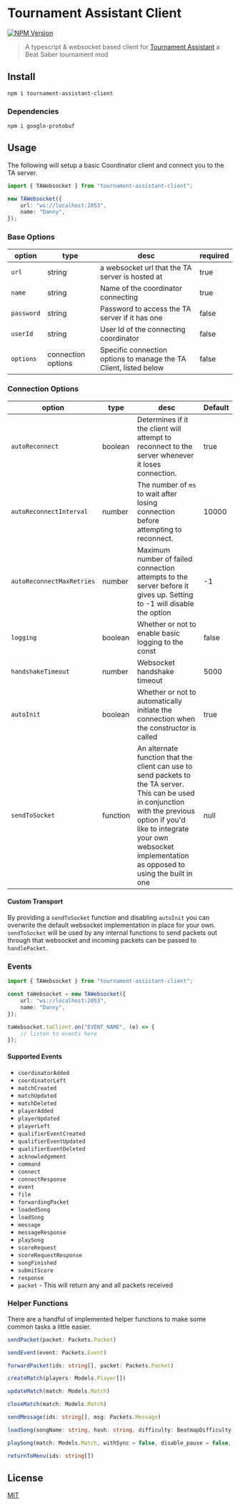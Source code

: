 # Tournament Assistant Client

[![NPM Version][npm-version-image]][npm-url]

> A typescript & websocket based client for [Tournament Assistant](https://github.com/MatrikMoon/TournamentAssistant) a Beat Saber tournament mod

## Install

```console
npm i tournament-assistant-client
```

### Dependencies

```console
npm i google-protobuf
```

## Usage

The following will setup a basic Coordinator client and connect you to the TA server.

```ts
import { TAWebsocket } from "tournament-assistant-client";

new TAWebsocket({
	url: "ws://localhost:2053",
	name: "Danny",
});
```

### Base Options

| option     | type               | desc                                                              | required |
| ---------- | ------------------ | ----------------------------------------------------------------- | -------- |
| `url`      | string             | a websocket url that the TA server is hosted at                   | true     |
| `name`     | string             | Name of the coordinator connecting                                | true     |
| `password` | string             | Password to access the TA server if it has one                    | false    |
| `userId`   | string             | User Id of the connecting coordinator                             | false    |
| `options`  | connection options | Specific connection options to manage the TA Client, listed below | false    |

### Connection Options

| option                    | type     | desc                                                                                                                                                                                                                                       | Default |
| ------------------------- | -------- | ------------------------------------------------------------------------------------------------------------------------------------------------------------------------------------------------------------------------------------------ | ------- |
| `autoReconnect`           | boolean  | Determines if it the client will attempt to reconnect to the server whenever it loses connection.                                                                                                                                          | true    |
| `autoReconnectInterval`   | number   | The number of `ms` to wait after losing connection before attempting to reconnect.                                                                                                                                                         | 10000   |
| `autoReconnectMaxRetries` | number   | Maximum number of failed connection attempts to the server before it gives up. Setting to -1 will disable the option                                                                                                                       | -1      |
| `logging`                 | boolean  | Whether or not to enable basic logging to the const                                                                                                                                                                                        | false   |
| `handshakeTimeout`        | number   | Websocket handshake timeout                                                                                                                                                                                                                | 5000    |
| `autoInit`                | boolean  | Whether or not to automatically initiate the connection when the constructor is called                                                                                                                                                     | true    |
| `sendToSocket`            | function | An alternate function that the client can use to send packets to the TA server. This can be used in conjunction with the previous option if you'd like to integrate your own websocket implementation as opposed to using the built in one | null    |

#### Custom Transport

By providing a `sendToSocket` function and disabling `autoInit` you can overwrite the default websocket implementation in place for your own. `sendToSocket` will be used by any internal functions to send packets out through that websocket and incoming packets can be passed to `handlePacket`.

### Events

```ts
import { TAWebsocket } from "tournament-assistant-client";

const taWebsocket = new TAWebsocket({
	url: "ws://localhost:2053",
	name: "Danny",
});

taWebsocket.taClient.on("EVENT_NAME", (e) => {
	// listen to events here
});
```

#### Supported Events

- `coordinatorAdded`
- `coordinatorLeft`
- `matchCreated`
- `matchUpdated`
- `matchDeleted`
- `playerAdded`
- `playerUpdated`
- `playerLeft`
- `qualifierEventCreated`
- `qualifierEventUpdated`
- `qualifierEventDeleted`
- `acknowledgement`
- `command`
- `connect`
- `connectResponse`
- `event`
- `file`
- `forwardingPacket`
- `loadedSong`
- `loadSong`
- `message`
- `messageResponse`
- `playSong`
- `scoreRequest`
- `scoreRequestResponse`
- `songFinished`
- `submitScore`
- `response`
- `packet` - This will return any and all packets received

### Helper Functions

There are a handful of implemented helper functions to make some common tasks a little easier.

```ts
sendPacket(packet: Packets.Packet)

sendEvent(event: Packets.Event)

forwardPacket(ids: string[], packet: Packets.Packet)

createMatch(players: Models.Player[])

updateMatch(match: Models.Match)

closeMatch(match: Models.Match)

sendMessage(ids: string[], msg: Packets.Message)

loadSong(songName: string, hash: string, difficulty: BeatmapDifficulty, taMatch: Models.Match)

playSong(match: Models.Match, withSync = false, disable_pause = false, disable_fail = false, floating_scoreboard = false)

returnToMenu(ids: string[])
```

## License

[MIT](./LICENSE)

[npm-url]: https://npmjs.org/package/tournament-assistant-client
[npm-version-image]: https://badgen.net/npm/v/tournament-assistant-client
